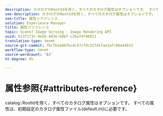 ```yaml
---
description: カタログのRootIdを除く、すべてのカタログ属性はオプションです。 すべての属性は、初期設定のカタログ属性ファイル(default.ini)に必要です。
seo-description: カタログのRootIdを除く、すべてのカタログ属性はオプションです。 すべての属性は、初期設定のカタログ属性ファイル(default.ini)に必要です。
seo-title: 属性リファレンス
solution: Experience Manager
title: 属性リファレンス
topic: Scene7 Image Serving - Image Rendering API
uuid: 613f1f3c-9abb-4d3e-b8b7-c2ba74f46011
translation-type: tm+mt
source-git-commit: 7bc7b3a86fbcdc57cfdc31745fae3afc06e44b15
workflow-type: tm+mt
source-wordcount: '63'
ht-degree: 0%

---
```



# 属性参照{#attributes-reference}

catalog::RootIdを除く、すべてのカタログ属性はオプションです。 すべての属性は、初期設定のカタログ属性ファイル(default.ini)に必要です。

